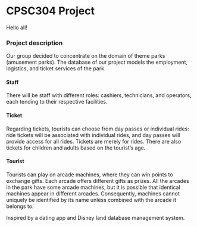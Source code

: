# CPSC304 Project

Hello all!

### Project description

Our group decided to concentrate on the domain of theme parks (amusement parks). The database of our project models the employment, logistics, and ticket services of the park. 

#### Staff

There will be staff with different roles: cashiers, technicians, and operators, each tending to their respective facilities. 

#### Ticket

Regarding tickets, tourists can choose from day passes or individual rides: ride tickets will be associated with individual rides, and day passes will provide access for all rides. Tickets are merely for rides. There are also tickets for children and adults based on the tourist’s age. 

#### Tourist

Tourists can play on arcade machines, where they can win points to exchange gifts. Each arcade offers different gifts as prizes. All the arcades in the park have some arcade machines, but it is possible that identical machines appear in different arcades. Consequently, machines cannot uniquely be identified by its name unless combined with the arcade it belongs to. 



Inspired by a dating app and Disney land database management system.
